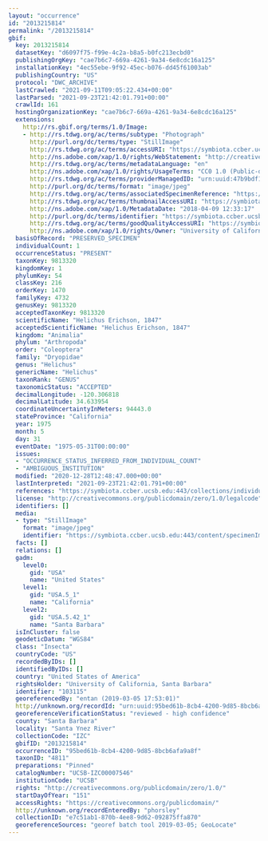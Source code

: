 ```yaml
---
layout: "occurrence"
id: "2013215814"
permalink: "/2013215814"
gbif:
  key: 2013215814
  datasetKey: "d6097f75-f99e-4c2a-b8a5-b0fc213ecbd0"
  publishingOrgKey: "cae7b6c7-669a-4261-9a34-6e8cdc16a125"
  installationKey: "4ec55ebe-9f92-45ec-b076-dd45f61003ab"
  publishingCountry: "US"
  protocol: "DWC_ARCHIVE"
  lastCrawled: "2021-09-11T09:05:22.434+00:00"
  lastParsed: "2021-09-23T21:42:01.791+00:00"
  crawlId: 161
  hostingOrganizationKey: "cae7b6c7-669a-4261-9a34-6e8cdc16a125"
  extensions:
    http://rs.gbif.org/terms/1.0/Image:
    - http://rs.tdwg.org/ac/terms/subtype: "Photograph"
      http://purl.org/dc/terms/type: "StillImage"
      http://rs.tdwg.org/ac/terms/accessURI: "https://symbiota.ccber.ucsb.edu:443/content/specimenImages/UCSB_IZC/UCSB-IZC00007/UCSB-IZC00007546_lg.jpg"
      http://ns.adobe.com/xap/1.0/rights/WebStatement: "http://creativecommons.org/publicdomain/zero/1.0/"
      http://rs.tdwg.org/ac/terms/metadataLanguage: "en"
      http://ns.adobe.com/xap/1.0/rights/UsageTerms: "CC0 1.0 (Public-domain)"
      http://rs.tdwg.org/ac/terms/providerManagedID: "urn:uuid:47b9bdf1-2c95-4d36-8153-16519a1fe6ca"
      http://purl.org/dc/terms/format: "image/jpeg"
      http://rs.tdwg.org/ac/terms/associatedSpecimenReference: "https://symbiota.ccber.ucsb.edu:443/collections/individual/index.php?occid=103115"
      http://rs.tdwg.org/ac/terms/thumbnailAccessURI: "https://symbiota.ccber.ucsb.edu:443/content/specimenImages/UCSB_IZC/UCSB-IZC00007/UCSB-IZC00007546_tn.jpg"
      http://ns.adobe.com/xap/1.0/MetadataDate: "2018-04-09 12:33:17"
      http://purl.org/dc/terms/identifier: "https://symbiota.ccber.ucsb.edu:443/content/specimenImages/UCSB_IZC/UCSB-IZC00007/UCSB-IZC00007546_lg.jpg"
      http://rs.tdwg.org/ac/terms/goodQualityAccessURI: "https://symbiota.ccber.ucsb.edu:443/content/specimenImages/UCSB_IZC/UCSB-IZC00007/UCSB-IZC00007546.jpg"
      http://ns.adobe.com/xap/1.0/rights/Owner: "University of California, Santa Barbara"
  basisOfRecord: "PRESERVED_SPECIMEN"
  individualCount: 1
  occurrenceStatus: "PRESENT"
  taxonKey: 9813320
  kingdomKey: 1
  phylumKey: 54
  classKey: 216
  orderKey: 1470
  familyKey: 4732
  genusKey: 9813320
  acceptedTaxonKey: 9813320
  scientificName: "Helichus Erichson, 1847"
  acceptedScientificName: "Helichus Erichson, 1847"
  kingdom: "Animalia"
  phylum: "Arthropoda"
  order: "Coleoptera"
  family: "Dryopidae"
  genus: "Helichus"
  genericName: "Helichus"
  taxonRank: "GENUS"
  taxonomicStatus: "ACCEPTED"
  decimalLongitude: -120.306818
  decimalLatitude: 34.633954
  coordinateUncertaintyInMeters: 94443.0
  stateProvince: "California"
  year: 1975
  month: 5
  day: 31
  eventDate: "1975-05-31T00:00:00"
  issues:
  - "OCCURRENCE_STATUS_INFERRED_FROM_INDIVIDUAL_COUNT"
  - "AMBIGUOUS_INSTITUTION"
  modified: "2020-12-28T12:48:47.000+00:00"
  lastInterpreted: "2021-09-23T21:42:01.791+00:00"
  references: "https://symbiota.ccber.ucsb.edu:443/collections/individual/index.php?occid=103115"
  license: "http://creativecommons.org/publicdomain/zero/1.0/legalcode"
  identifiers: []
  media:
  - type: "StillImage"
    format: "image/jpeg"
    identifier: "https://symbiota.ccber.ucsb.edu:443/content/specimenImages/UCSB_IZC/UCSB-IZC00007/UCSB-IZC00007546_lg.jpg"
  facts: []
  relations: []
  gadm:
    level0:
      gid: "USA"
      name: "United States"
    level1:
      gid: "USA.5_1"
      name: "California"
    level2:
      gid: "USA.5.42_1"
      name: "Santa Barbara"
  isInCluster: false
  geodeticDatum: "WGS84"
  class: "Insecta"
  countryCode: "US"
  recordedByIDs: []
  identifiedByIDs: []
  country: "United States of America"
  rightsHolder: "University of California, Santa Barbara"
  identifier: "103115"
  georeferencedBy: "entan (2019-03-05 17:53:01)"
  http://unknown.org/recordId: "urn:uuid:95bed61b-8cb4-4200-9d85-8bcb6afa9a8f"
  georeferenceVerificationStatus: "reviewed - high confidence"
  county: "Santa Barbara"
  locality: "Santa Ynez River"
  collectionCode: "IZC"
  gbifID: "2013215814"
  occurrenceID: "95bed61b-8cb4-4200-9d85-8bcb6afa9a8f"
  taxonID: "4811"
  preparations: "Pinned"
  catalogNumber: "UCSB-IZC00007546"
  institutionCode: "UCSB"
  rights: "http://creativecommons.org/publicdomain/zero/1.0/"
  startDayOfYear: "151"
  accessRights: "https://creativecommons.org/publicdomain/"
  http://unknown.org/recordEnteredBy: "phorsley"
  collectionID: "e7c51ab1-870b-4ee8-9d62-092875ffa870"
  georeferenceSources: "georef batch tool 2019-03-05; GeoLocate"
---
```

